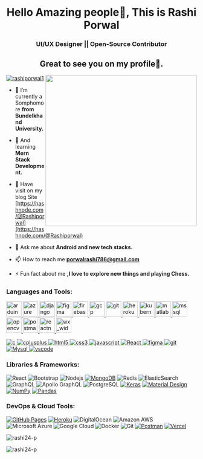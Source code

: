 <h1 align="center">Hello Amazing people👋, This is Rashi Porwal</h1>
<h3 align="center">UI/UX Designer || Open-Source Contributor</h3>
<h2 align="center">Great to see you on my profile🤗.</h2>
<img align="right" alt="" width="400" src="https://user-images.githubusercontent.com/89764162/216025420-8abe7bc6-0085-46a9-b5e8-27779e5f7a00.gif">


<p align="left"> <a href="https://twitter.com/rashiporwal1" target="blank"><img src="https://img.shields.io/twitter/follow/rashiporwal1?logo=twitter&style=for-the-badge" alt="rashiporwal1" /></a> </p>

- 🔭 I’m currently a Somphomore **from Bundelkhand University.**

- 🌱 And learning **Mern Stack Development.**

- 📝 Have visit on my blog Site [https://hashnode.com/@Rashiporwal](https://hashnode.com/@Rashiporwal)

- 💬 Ask me about **Android and new tech stacks.**

- 📫 How to reach me **porwalrashi786@gmail.com**

- ⚡ Fun fact about me **,I love to explore new things and playing Chess.**

<h3 align="left">Languages and Tools:</h3>
<p align="left"> <a href="https://www.arduino.cc/" target="_blank" rel="noreferrer"> <img src="https://cdn.worldvectorlogo.com/logos/arduino-1.svg" alt="arduino" width="40" height="40"/> <a href="https://azure.microsoft.com/en-in/" target="_blank" rel="noreferrer"> <img src="https://www.vectorlogo.zone/logos/microsoft_azure/microsoft_azure-icon.svg" alt="azure" width="40" height="40"/> </a> <a href="https://www.djangoproject.com/" target="_blank" rel="noreferrer"> <img src="https://cdn.worldvectorlogo.com/logos/django.svg" alt="django" width="40" height="40"/></a> <a href="https://www.figma.com/" target="_blank" rel="noreferrer"> <img src="https://www.vectorlogo.zone/logos/figma/figma-icon.svg" alt="figma" width="40" height="40"/> </a> <a href="https://firebase.google.com/" target="_blank" rel="noreferrer"> <img src="https://www.vectorlogo.zone/logos/firebase/firebase-icon.svg" alt="firebase" width="40" height="40"/> </a> <a href="https://cloud.google.com" target="_blank" rel="noreferrer"> <img src="https://www.vectorlogo.zone/logos/google_cloud/google_cloud-icon.svg" alt="gcp" width="40" height="40"/> </a> <a href="https://git-scm.com/" target="_blank" rel="noreferrer"> <img src="https://www.vectorlogo.zone/logos/git-scm/git-scm-icon.svg" alt="git" width="40" height="40"/> </a> <a href="https://heroku.com" target="_blank" rel="noreferrer"> <img src="https://www.vectorlogo.zone/logos/heroku/heroku-icon.svg" alt="heroku" width="40" height="40"/> </a> <a href="https://kubernetes.io" target="_blank" rel="noreferrer"> <img src="https://www.vectorlogo.zone/logos/kubernetes/kubernetes-icon.svg" alt="kubernetes" width="40" height="40"/> </a> <a href="https://www.mathworks.com/" target="_blank" rel="noreferrer"> <img src="https://upload.wikimedia.org/wikipedia/commons/2/21/Matlab_Logo.png" alt="matlab" width="40" height="40"/> </a> <a href="https://www.microsoft.com/en-us/sql-server" target="_blank" rel="noreferrer"> <img src="https://www.svgrepo.com/show/303229/microsoft-sql-server-logo.svg" alt="mssql" width="40" height="40"/> </a> <a href="https://opencv.org/" target="_blank" rel="noreferrer"> <img src="https://www.vectorlogo.zone/logos/opencv/opencv-icon.svg" alt="opencv" width="40" height="40"/> </a> <a href="https://postman.com" target="_blank" rel="noreferrer"> <img src="https://www.vectorlogo.zone/logos/getpostman/getpostman-icon.svg" alt="postman" width="40" height="40"/> </a> <a href="https://reactnative.dev/" target="_blank" rel="noreferrer"> <img src="https://reactnative.dev/img/header_logo.svg" alt="reactnative" width="40" height="40"/> </a> <a href="https://www.wxwidgets.org/" target="_blank" rel="noreferrer"> <img src="https://upload.wikimedia.org/wikipedia/commons/b/bb/WxWidgets.svg" alt="wx_widgets" width="40" height="40"/> </a> </p>
<p align="left"> <a href="https://www.cprogramming.com/" target="_blank"> <img src="https://img.shields.io/badge/C-00599C?style=flat&logo=c&logoColor=white" alt="c" /> </a> <a href="https://www.w3schools.com/cpp/" target="_blank"> <img src="https://img.shields.io/badge/C%2B%2B-00599C?style=flat&logo=c%2B%2B&logoColor=white" alt="cplusplus" /> </a> 
<a href="https://www.w3.org/html/" target="_blank"> <img src="https://img.shields.io/badge/HTML5-E34F26?style=flat&logo=html5&logoColor=white" alt="html5" /> </a><a href="https://www.w3schools.com/css/" target="_blank"> <img src="https://img.shields.io/badge/CSS3-1572B6?style=flat&logo=css3&logoColor=white" alt="css3"/> </a>
<a href="https://www.w3schools.com/js/" target="_blank"> <img src="https://img.shields.io/badge/JavaScript-323330?style=flat&logo=javascript&logoColor=F7DF1E" alt="javascript"/> </a>
<a href="https://reactjs.org/docs/getting-started.html" target="_blank"> <img src="https://img.shields.io/badge/React-323330?style=flat&logo=react&logoColor=blue" alt="React"/> </a>
 <a href="https://www.figma.com/" target="_blank"> <img src="https://img.shields.io/badge/Figma-F24E1E?style=flat&logo=figma&logoColor=white" alt="figma" /> </a> <a href="https://git-scm.com/" target="_blank"> <img src="https://img.shields.io/badge/GIT-E44C30?style=flat&logo=git&logoColor=white" alt="git" /> </a>  <a href="https://www.mysql.com/" target="_blank"> <img src="https://img.shields.io/badge/MySql-323330?style=flat&logo=mysql&logoColor=blue" alt="Mysql" /> </a> 
  <a href="" target="_blank"> <img src="https://img.shields.io/badge/Visual_Studio_Code-0078D4?style=flat&logo=visual%20studio%20code&logoColor=white" alt="vscode" /> </a> 
 </p>
 
 ### Libraries & Frameworks:

![React](https://img.shields.io/badge/-React-black?style=flat-square&logo=react)
![Bootstrap](https://img.shields.io/badge/-Bootstrap-563D7C?style=flat-square&logo=bootstrap)
![Nodejs](https://img.shields.io/badge/-Nodejs-black?style=flat-square&logo=Node.js)
<a href="#"><img alt="MongoDB" src ="https://img.shields.io/badge/MongoDB-%234ea94b.svg?logo=mongodb&logoColor=white"></a>
![Redis](https://img.shields.io/badge/-Redis-black?style=flat-square&logo=Redis)
![ElasticSearch](https://img.shields.io/badge/-ElasticSearch-005571?style=flat-square&logo=elasticsearch)
![GraphQL](https://img.shields.io/badge/-GraphQL-E10098?style=flat-square&logo=graphql)
![Apollo GraphQL](https://img.shields.io/badge/-Apollo%20GraphQL-311C87?style=flat-square&logo=apollo-graphql)
![PostgreSQL](https://img.shields.io/badge/-PostgreSQL-336791?style=flat-square&logo=postgresql)
<a href="#"><img alt="Keras" src="https://img.shields.io/badge/Keras%20-%23D00000.svg?logo=Keras&logoColor=white"></a>
<a href="#"><img alt="Material Design" src="https://img.shields.io/badge/Material%20Design%20-%230081CB.svg?logo=material-design&logoColor=white"></a>
<a href="#"><img alt="NumPy" src="https://img.shields.io/badge/Numpy%20-%23013243.svg?logo=numpy&logoColor=white"></a>
<a href="#"><img alt="Pandas" src="https://img.shields.io/badge/Pandas%20-%23150458.svg?logo=pandas&logoColor=white"></a>

### DevOps & Cloud Tools:

<a href="#"><img alt="GitHub Pages" src="https://img.shields.io/badge/GitHub%20Pages-%23327FC7.svg?logo=github&logoColor=white"></a>
<a href="#"><img alt="Heroku" src="https://img.shields.io/badge/Heroku%20-%23430098.svg?logo=heroku&logoColor=white"></a>
![DigitalOcean](https://img.shields.io/badge/-Digital%20Ocean-darkblue?style=flat-square&logo=digitalocean)
![Amazon AWS](https://img.shields.io/badge/Amazon%20AWS-232F3E?style=flat-square&logo=amazon-aws)
![Microsoft Azure](https://img.shields.io/badge/Microsoft%20Azure-232F7E?style=flat-square&logo=microsoft-azure)
![Google Cloud](https://img.shields.io/badge/Google%20Cloud-black?style=flat-square&logo=google-cloud)
![Docker](https://img.shields.io/badge/-Docker-black?style=flat-square&logo=docker)
![Git](https://img.shields.io/badge/-Git-black?style=flat-square&logo=git)
<a href="#"><img alt="Postman" src="https://img.shields.io/badge/Postman-FF6C37?logo=postman&logoColor=white"></a>
<a href="#"><img alt="Vercel" src="https://img.shields.io/badge/Vercel%20-%23000000.svg?logo=vercel&logoColor=white"></a>
 
 

<p><img align="center" src="https://github-readme-stats.vercel.app/api/top-langs?username=rashi24-p&show_icons=true&locale=en&layout=compact" alt="rashi24-p" /></p>

<p><img align="center" src="https://github-readme-streak-stats.herokuapp.com/?user=rashi24-p&" alt="rashi24-p" /></p>
